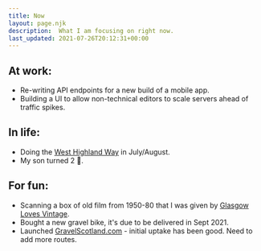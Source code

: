 ```yaml
---
title: Now
layout: page.njk
description:  What I am focusing on right now.
last_updated: 2021-07-26T20:12:31+00:00
---
```


## At work:
- Re-writing API endpoints for a new build of a mobile app.
- Building a UI to allow non-technical editors to scale servers ahead of traffic spikes.

## In life:
- Doing the [West Highland Way](https://www.westhighlandway.org/) in July/August.
- My son turned 2 🎉.

## For fun:
- Scanning a box of old film from 1950-80 that I was given by [Glasgow Loves Vintage](https://www.facebook.com/Glasgowlovesvintage/).
- Bought a new gravel bike, it's due to be delivered in Sept 2021.
- Launched [GravelScotland.com](https://www.gravelscotland.com/) - initial uptake has been good. Need to add more routes.